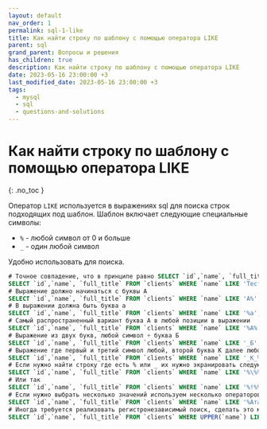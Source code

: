 ```yaml
---
layout: default
nav_order: 1
permalink: sql-1-like
title: Как найти строку по шаблону с помощью оператора LIKE
parent: sql
grand_parent: Вопросы и решения
has_children: true
description: Как найти строку по шаблону с помощью оператора LIKE
date: 2023-05-16 23:00:00 +3
last_modified_date: 2023-05-16 23:00:00 +3
tags:
  - mysql
  - sql
  - questions-and-solutions
---
```


# Как найти строку по шаблону с помощью оператора LIKE
{: .no_toc }

Оператор `LIKE` используется в выражениях sql для поиска строк подходящих под шаблон.
Шаблон включает следующие специальные символы:

- `%` - любой символ от 0 и больше
- `_` - один любой символ

Удобно использовать для поиска.

```sql
# Точное совпадение, что в принципе равно SELECT `id`,`name`, `full_title` FROM `clients` WHERE `name` = 'Тест'
SELECT `id`,`name`, `full_title` FROM `clients` WHERE `name` LIKE 'Тест';
# Выражение должно начинаться с буквы А
SELECT `id`,`name`, `full_title` FROM `clients` WHERE `name` LIKE 'А%';
# В выражении должна быть буква а
SELECT `id`,`name`, `full_title` FROM `clients` WHERE `name` LIKE '%а';
# Самый распространенный вариант буква А в любой позиции в выражении
SELECT `id`,`name`, `full_title` FROM `clients` WHERE `name` LIKE '%А%';
# Выражение из двух букв, любой символ + буква Б
SELECT `id`,`name`, `full_title` FROM `clients` WHERE `name` LIKE '_Б';
# Выражение где первый и третий символ любой, второй буква K далее любой набор символов
SELECT `id`,`name`, `full_title` FROM `clients` WHERE `name` LIKE '_К_%';
# Если нужно найти строку где есть % или _ их нужно экранировать следующим образом
SELECT `id`,`name`, `full_title` FROM `clients` WHERE `name` LIKE '%\%%';
# Или так
SELECT `id`,`name`, `full_title` FROM `clients` WHERE `name` LIKE '%!%%' ESCAPE '!';
# Если нужно выбрать несколько значений используем несколько операторов LIKE
SELECT `id`,`name`, `full_title` FROM `clients` WHERE `name` LIKE '%Атак' OR `name` LIKE '%Ашан';
# Иногда требуется реализовать регистронезависимый поиск, сделать это можно перевести все названия в верхний регистр
SELECT `id`,`name`, `full_title` FROM `clients` WHERE UPPER(`name`) LIKE UPPER('%А');
```